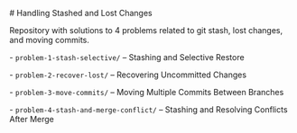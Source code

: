 \# Handling Stashed and Lost Changes

Repository with solutions to 4 problems related to git stash, lost changes, and moving commits.



\- `problem-1-stash-selective/` – Stashing and Selective Restore

\- `problem-2-recover-lost/` – Recovering Uncommitted Changes

\- `problem-3-move-commits/` – Moving Multiple Commits Between Branches

\- `problem-4-stash-and-merge-conflict/` – Stashing and Resolving Conflicts After Merge



